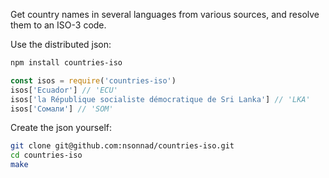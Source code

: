 Get country names in several languages from various sources, and resolve them to
an ISO-3 code.

Use the distributed json:

```sh
npm install countries-iso
```

```js
const isos = require('countries-iso')
isos['Ecuador'] // 'ECU'
isos['la République socialiste démocratique de Sri Lanka'] // 'LKA'
isos['Сомали'] // 'SOM'
```

Create the json yourself:

```sh
git clone git@github.com:nsonnad/countries-iso.git
cd countries-iso
make
```
